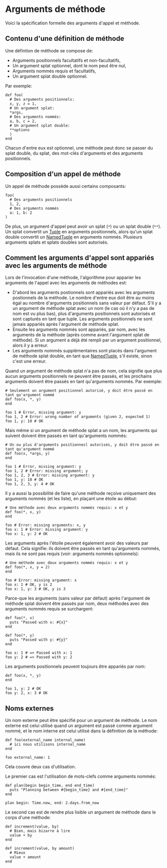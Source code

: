 # Arguments de méthode

Voici la spécification formelle des arguments d'appel et méthode.

## Contenu d'une définition de méthode

Une défintion de méthode se compose de:

* Arguments positionnels facultatifs et non-facultatifs,
* Un argument splat optionnel, dont le nom peut être nul,
* Arguments nommés requis et facultatifs,
* Un argument splat double optionnel.

Par exemple:

```crystal
def foo(
  # Des arguments positionnels:
  x, y, z = 1,
  # Un argument splat:
  *args,
  # Des arguments nommés:
  a, b, c = 2,
  # Un argument splat double:
  **options
  )
end
```

Chacun d'entre eux est optionnel, une méthode peut donc se passer du splat double, du splat, des mot-clés d'arguments et des arguments positionnels.

## Composition d'un appel de méthode

Un appel de méthode possède aussi certains composants:

```crystal
foo(
  # Des arguments positionnels
  1, 2,
  # Des arguments nommés
  a: 1, b: 2
)
```

De plus, un argument d'appel peut avoir un splat (`*`) ou un splat double (`**`). Un splat convertit un [Tuple](literals/tuple.html)
en arguments positionnels, alors qu'un splat double convertit un [NamedTuple](literals/named_tuple.html) en arguments nommés.
Plusieurs arguments splats et splats doubles sont autorisés.

## Comment les arguments d'appel sont appariés avec les arguments de méthode

Lors de l'invocation d'une méthode, l'algorithme pour apparier les arguments de l'appel
avec les arguments de méthodes est:

* D'abord les arguments postionnels sont appariés avec les arguments postionnels de la méthode.
  Le nombre d'entre eux doit être au moins égal au nombre d'arguments positionnels sans valeur par défaut.
  S'il y a un argument de méthode splat avec un nom (le cas où il n'y a pas de nom est vu plus bas), plus
  d'arguments positionnels sont autorisés et sont capturés en tant que tuple.
  Les arguments positionnels ne sont jamais appariés après l'argument de méthode splat.
* Ensuite les arguments nommés sont appariés, par nom, avec les arguments de la méthode (après comme avant l'argument splat de méthode).
  Si un argument a déjà été rempli par un argument positionnel, alors il y a erreur.
* Les arguments nommés supplémentaires sont placés dans l'argument de méthode splat double, en tant que [NamedTuple](literals/named_tuple.html),
  s'il existe, sinon c'est une erreur.

Quand un argument de méthode splat n'a pas de nom, cela signifie que plus aucun arguments positionnels ne peuvent être passés,
et les prochains arguments doivent être passés en tant qu'arguments nommés. Par exemple:

```crystal
# Seulement un argument positionnel autorisé, y doit être passé en tant qu'argument nommé
def foo(x, *, y)
end

foo 1 # Error, missing argument: y
foo 1, 2 # Error: wrong number of arguments (given 2, expected 1)
foo 1, y: 10 # OK
```

Mais même si un argument de méthode splat a un nom, les arguments qui suivent doivent être passés en tant qu'arguments nommés:

```crystal
# Un ou plus d'arguments positionnesl autorisés, y doit être passé en tant qu'argument nommé
def foo(x, *args, y)
end

foo 1 # Error, missing argument: y
foo 1, 2 # Error: missing argument; y
foo 1, 2, 3 # Error: missing argument: y
foo 1, y: 10 # OK
foo 1, 2, 3, y: 4 # OK
```

Il y a aussi la possibilité de faire qu'une méthode reçoive uniquement des arguments nommés (et les liste),
en plaçant une étoile au début:

```crystal
# Une méthode avec deux arguments nommés requis: x et y
def foo(*, x, y)
end

foo # Error: missing arguments: x, y
foo x: 1 # Error: missing argument: y
foo x: 1, y: 2 # OK
```

Les arguments après l'étoile peuvent également avoir des valeurs par défaut.
Cela signifie: ils doivent être passés en tant qu'arguments nommés,
mais ils ne sont pas requis (voir: arguments nommés optionnels):

```crystal
# Une méthode avec deux arguments nommés requis: x et y
def foo(*, x, y = 2)
end

foo # Error: missing argument: x
foo x: 1 # OK, y is 2
foo x: 1, y: 3 # OK, y is 3
```

Parce-que les arguments (sans valeur par défaut) après l'argument de méthode splat doivent être passés par nom,
deux méthodes avec des arguments nommés requis se surchargent:

```crystal
def foo(*, x)
  puts "Passed with x: #{x}"
end

def foo(*, y)
  puts "Passed with y: #{y}"
end

foo x: 1 # => Passed with x: 1
foo y: 2 # => Passed with y: 2
```

Les arguments positionnels peuvent toujours être appariés par nom:

```crystal
def foo(x, *, y)
end

foo 1, y: 2 # OK
foo y: 2, x: 3 # OK
```

## Noms externes

Un nom externe peut être spécifié pour un argument de méthode.
Le nom externe est celui utilisé quand un argument est passé comme argument nommé,
et le nom interne est celui utilisé dans la définition de la méthode:

```crystal
def foo(external_name internal_name)
  # ici nous utilisons internal_name
end

foo external_name: 1
```

Cela couvre deux cas d'utilisation.

Le premier cas est l'utilisation de mots-clefs comme arguments nommés:

```crystal
def plan(begin begin_time, end end_time)
  puts "Planning between #{begin_time} and #{end_time}"
end

plan begin: Time.now, end: 2.days.from_now
```

Le second cas est de rendre plus lisible un argument de méthode dans le corps d'une méthode:

```crystal
def increment(value, by)
  # Bien, mais bizarre à lire
  value + by
end

def increment(value, by amount)
  # Mieux
  value + amount
end
```
